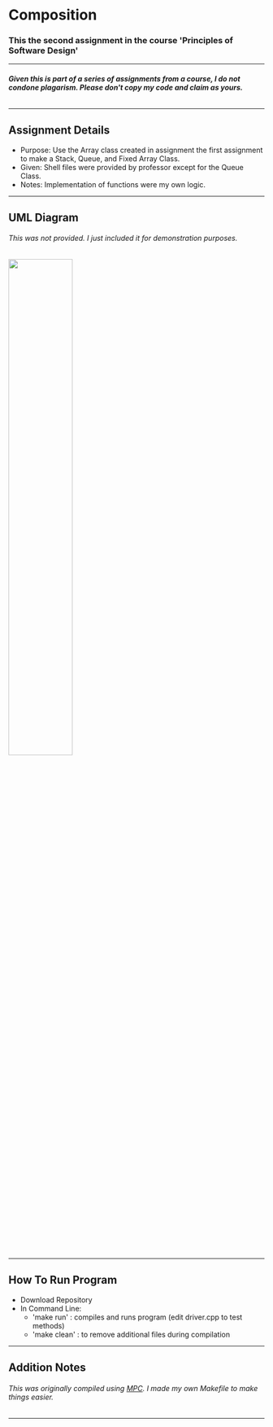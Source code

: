 # **Composition**
### This the second assignment in the course 'Principles of Software Design'
-----
###### **Given this is part of a series of assignments from a course, I do not condone plagarism. Please don't copy my code and claim as yours.**
-----
## **Assignment Details**
- Purpose: Use the Array class created in assignment the first assignment to make a Stack, Queue, and Fixed Array Class.
- Given: Shell files were provided by professor except for the Queue Class.
- Notes: Implementation of functions were my own logic. 
-----

## **UML Diagram**
###### This was not provided. I just included it for demonstration purposes.
<img src="" height="auto" width="50%" >

-----
## **How To Run Program**
- Download Repository
- In Command Line:
  - 'make run' : compiles and runs program (edit driver.cpp to test methods)
  - 'make clean' : to remove additional files during compilation

-----
## **Addition Notes**
###### This was originally compiled using [MPC](https://github.com/DOCGroup/MPC). I made my own Makefile to make things easier.
-----
